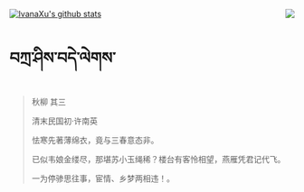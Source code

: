 [![IvanaXu's github stats](https://github-readme-stats.vercel.app/api?username=IvanaXu&show_icons=true&theme=vue-dark)](https://github.com/anuraghazra/github-readme-stats)
<img align="right" src="https://github-readme-stats.vercel.app/api/top-langs/?username=IvanaXu&langs_count=3&theme=graywhite" />
# བཀྲ་ཤིས་བདེ་ལེགས་
> 秋柳 其三
>
> 清末民国初·许南英
>
> 怯寒先著薄绵衣，竟与三春意态非。
> 
> 已似韦娘金缕尽，那堪苏小玉绳稀？楼台有客怜相望，燕雁凭君记代飞。
> 
> 一为停骖思往事，宦情、乡梦两相违！。
